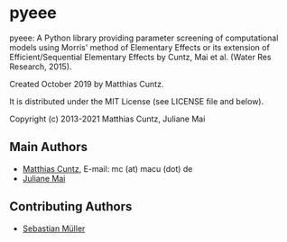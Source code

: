 # pyeee

pyeee: A Python library providing parameter screening of computational models using
       Morris' method of Elementary Effects or its extension of
       Efficient/Sequential Elementary Effects by Cuntz, Mai et
       al. (Water Res Research, 2015).

Created October 2019 by Matthias Cuntz.

It is distributed under the MIT License (see LICENSE file and below).

Copyright (c) 2013-2021 Matthias Cuntz, Juliane Mai

## Main Authors

- [Matthias Cuntz](https://github.com/mcuntz), E-mail: mc (at) macu (dot) de
- [Juliane Mai](https://github.com/julemai)

## Contributing Authors

- [Sebastian Müller](https://github.com/MuellerSeb)
